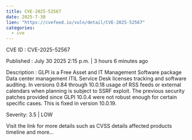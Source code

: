 ```yaml
--- 
title: CVE-2025-52567
date: 2025-7-30
lien: "https://cvefeed.io/vuln/detail/CVE-2025-52567"
categories:
  - cve
---
```


CVE ID : CVE-2025-52567

Published :  July 30
2025
2:15 p.m. | 3 hours
6 minutes ago

Description : GLPI is a Free Asset and IT Management Software package
Data center management
ITIL Service Desk
licenses tracking and software auditing. In versions 0.84 through 10.0.18
usage of RSS feeds or external calendars when planning is subject to SSRF exploit. The previous security patches provided since GLPI 10.0.4 were not robust enough for certain specific cases. This is fixed in version 10.0.19.

Severity: 3.5 | LOW

Visit the link for more details
such as CVSS details
affected products
timeline
and more...

